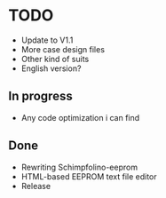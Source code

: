 # TODO

* Update to V1.1
* More case design files
* Other kind of suits
* English version?

## In progress

* Any code optimization i can find  

## Done

* Rewriting Schimpfolino-eeprom
* HTML-based EEPROM text file editor
* Release
